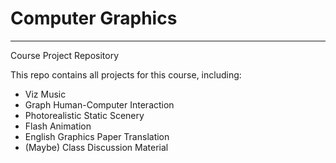 # Computer Graphics

---

Course Project Repository

This repo contains all projects for this course, including:

- Viz Music
- Graph Human-Computer Interaction
- Photorealistic Static Scenery
- Flash Animation
- English Graphics Paper Translation
- (Maybe) Class Discussion Material